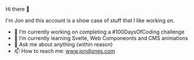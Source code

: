 Hi there 👋

I'm Jon and this account is a show case of stuff that I like working on.

- 🔭 I’m currently working on completing a #100DaysOfCoding challenge
- 🌱 I’m currently learning Svelte, Web Componeonts and CMS animations
- 💬 Ask me about anything (within reason)
- 📫 How to reach me: www.jondjones.com
